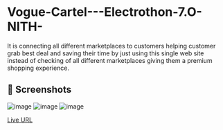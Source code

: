# Vogue-Cartel---Electrothon-7.O-NITH-
It is connecting all different marketplaces to customers helping customer grab best deal and saving their time by just using this single web site instead of checking of all different marketplaces giving them a premium shopping experience.

## 📸 Screenshots
![image](https://github.com/user-attachments/assets/3f8d8700-d983-477f-85a6-fcefcbe88291)
![image](https://github.com/user-attachments/assets/52137715-9b15-48ab-9de2-1e3e616e92dd)
![image](https://github.com/user-attachments/assets/87cf92c0-fd65-4920-a14d-bf57a80b0508)

[Live URL](https://showcase-vogue-cartel.vercel.app)

